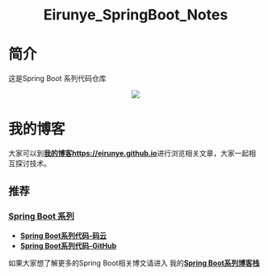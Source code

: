 # <div align=center>Eirunye_SpringBoot_Notes</div>

# 简介

这是Spring Boot 系列代码仓库

<div align=center>
<img src="https://upload-images.jianshu.io/upload_images/3012005-06639c85d05db900.png?imageMogr2/auto-orient/strip%7CimageView2/2/w/330">
</div>


# 我的博客

大家可以到[**我的博客https://eirunye.github.io**](https://eirunye.github.io)进行浏览相关文章，大家一起相互探讨技术。

## 推荐

### [Spring Boot 系列](https://eirunye.github.io/categories/%E5%90%8E%E5%8F%B0/Spring-Boot/)

* [**Spring Boot系列代码-码云**](https://github.com/eirunye/Eirunye_SpringBoot_Notes)
* [**Spring Boot系列代码-GitHub**](https://github.com/eirunye/Eirunye_SpringBoot_Notes)


如果大家想了解更多的Spring Boot相关博文请进入
我的[**Spring Boot系列博客栈**](https://eirunye.github.io/categories/%E5%90%8E%E5%8F%B0/Spring-Boot/)


